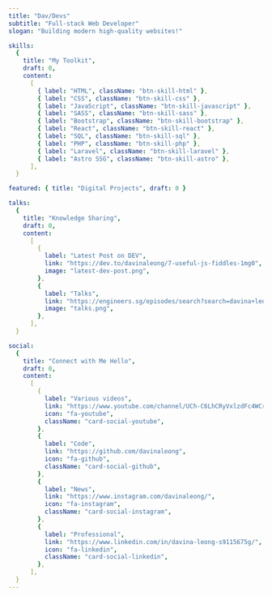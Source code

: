 ```yaml
---
title: "Dav/Devs"
subtitle: "Full-stack Web Developer"
slogan: "Building modern high-quality websites!"

skills:
  {
    title: "My Toolkit",
    draft: 0,
    content:
      [
        { label: "HTML", className: "btn-skill-html" },
        { label: "CSS", className: "btn-skill-css" },
        { label: "JavaScript", className: "btn-skill-javascript" },
        { label: "SASS", className: "btn-skill-sass" },
        { label: "Bootstrap", className: "btn-skill-bootstrap" },
        { label: "React", className: "btn-skill-react" },
        { label: "SQL", className: "btn-skill-sql" },
        { label: "PHP", className: "btn-skill-php" },
        { label: "Laravel", className: "btn-skill-laravel" },
        { label: "Astro SSG", className: "btn-skill-astro" },
      ],
  }

featured: { title: "Digital Projects", draft: 0 }

talks:
  {
    title: "Knowledge Sharing",
    draft: 0,
    content:
      [
        {
          label: "Latest Post on DEV",
          link: "https://dev.to/davinaleong/7-useful-js-fiddles-1mg0",
          image: "latest-dev-post.png",
        },
        {
          label: "Talks",
          link: "https://engineers.sg/episodes/search?search=davina+leong",
          image: "talks.png",
        },
      ],
  }

social:
  {
    title: "Connect with Me Hello",
    draft: 0,
    content:
      [
        {
          label: "Various videos",
          link: "https://www.youtube.com/channel/UCh-C6LhCRyVxlzdFc4WCrDw",
          icon: "fa-youtube",
          className: "card-social-youtube",
        },
        {
          label: "Code",
          link: "https://github.com/davinaleong",
          icon: "fa-github",
          className: "card-social-github",
        },
        {
          label: "News",
          link: "https://www.instagram.com/davinaleong/",
          icon: "fa-instagram",
          className: "card-social-instagram",
        },
        {
          label: "Professional",
          link: "https://www.linkedin.com/in/davina-leong-s9115675g/",
          icon: "fa-linkedin",
          className: "card-social-linkedin",
        },
      ],
  }
---
```

